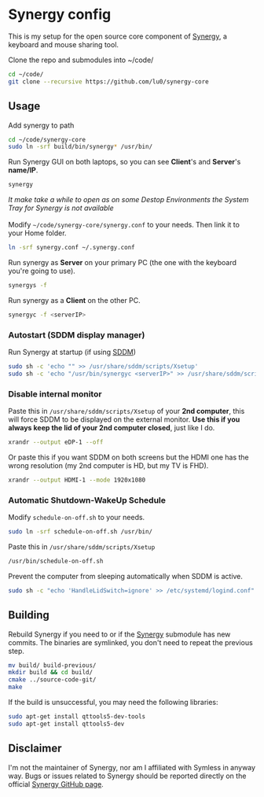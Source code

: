 # Synergy config

This is my setup for the open source core component of [Synergy](https://github.com/symless/synergy-core), a keyboard and mouse sharing tool.

Clone the repo and submodules into ~/code/
```zsh
cd ~/code/
git clone --recursive https://github.com/lu0/synergy-core
```

## Usage

Add synergy to path
```zsh
cd ~/code/synergy-core
sudo ln -srf build/bin/synergy* /usr/bin/
```

Run Synergy GUI on both laptops, so you can see **Client**'s and **Server**'s **name/IP**.
```zsh
synergy
```
*It make take a while to open as on some Destop Environments the System Tray for Synergy is not available*
<br />
<br />
Modify `~/code/synergy-core/synergy.conf` to your needs. Then link it to your Home folder.
```zsh
ln -srf synergy.conf ~/.synergy.conf
```

Run synergy as **Server** on your primary PC (the one with the keyboard you're going to use).
```zsh
synergys -f
```

Run synergy as a **Client** on the other PC.
```zsh
synergyc -f <serverIP>
```
### Autostart (SDDM display manager)
Run Synergy at startup (if using [SDDM](https://github.com/lu0/sddm-chili))
```zsh
sudo sh -c 'echo "" >> /usr/share/sddm/scripts/Xsetup' 
sudo sh -c 'echo "/usr/bin/synergyc <serverIP>" >> /usr/share/sddm/scripts/Xsetup' 
```

### Disable internal monitor
Paste this in `/usr/share/sddm/scripts/Xsetup` of your **2nd computer**, this will force SDDM to be displayed on the external monitor. **Use this if you always keep the lid of your 2nd computer closed**, just like I do.
```zsh
xrandr --output eDP-1 --off
```
Or paste this if you want SDDM on both screens but the HDMI one has the wrong resolution (my 2nd computer is HD, but my TV is FHD).
```zsh
xrandr --output HDMI-1 --mode 1920x1080
```

### Automatic Shutdown-WakeUp Schedule
Modify `schedule-on-off.sh` to your needs.
```zsh
sudo ln -srf schedule-on-off.sh /usr/bin/
```
Paste this in ```/usr/share/sddm/scripts/Xsetup```
```zsh
/usr/bin/schedule-on-off.sh
```
Prevent the computer from sleeping automatically when SDDM is active.
```zsh
sudo sh -c "echo 'HandleLidSwitch=ignore' >> /etc/systemd/logind.conf"
```

<!-- ```zsh
HDMIPORT=$(xrandr | grep " connected " | grep "HDMI" | awk '{print $1}')
[[ ! -z "$HDMIPORT" ]] && xrandr --output eDP-1 --off && xrandr --output HDMI-1 --mode 1920x1080 -->
<!-- ``` -->

<!-- Run ```sudo visudo``` and paste the following at the end of the file:
```zsh
user_name ALL=(ALL) NOPSSWD:/usr/bin/killall -9 synergyc
``` -->

## Building
Rebuild Synergy if you need to or if the [Synergy](https://github.com/symless/synergy-core) submodule has new commits. The binaries are symlinked, you don't need to repeat the previous step.
```zsh
mv build/ build-previous/
mkdir build && cd build/
cmake ../source-code-git/
make
```

If the build is unsuccessful, you may need the following libraries:
```zsh
sudo apt-get install qttools5-dev-tools
sudo apt-get install qttools5-dev
```

<!-- If still unsuccessful, go to a working commit:
```zsh
cd source-code-git/
git checkout af63aab1
``` -->

## Disclaimer
I'm not the maintainer of Synergy, nor am I affiliated with Symless in anyway way. Bugs or issues related to Synergy should be reported directly on the official [Synergy GitHub page](https://github.com/symless/synergy-core).
